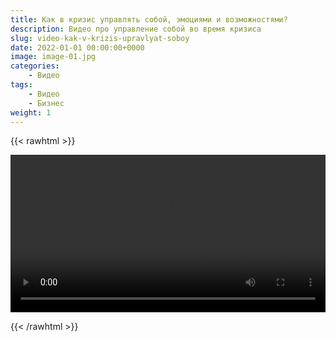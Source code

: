 ```yaml
---
title: Как в кризис управлять собой, эмоциями и возможностями?
description: Видео про управление собой во время кризиса
slug: video-kak-v-krizis-upravlyat-soboy
date: 2022-01-01 00:00:00+0000
image: image-01.jpg
categories:
    - Видео
tags:
    - Видео
    - Бизнес
weight: 1       
---
```


{{< rawhtml >}} 

<video width=100% controls>
    <source src="/videos/kak-v-krizis-upravlyat-soboy.mp4" type="video/mp4">
    Your browser does not support the video tag.  
</video>

{{< /rawhtml >}}

